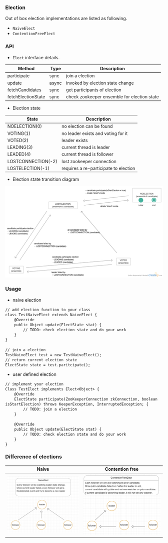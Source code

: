 ### Election
Out of box election implementations are listed as following.
- `NaiveElect`
- `ContentionFreeElect`

### API
- `Elect` interface details.

 Method        | Type        | Description  
 ------------- |-------------| -----
 participate | sync | join a election 
 update      | async      | invoked by election state change 
 fetchCandidates | sync | get participants of election
 fetchElectionState | sync | check zookeeper ensemble for election state

- Election state

 State        | Description    
 ------------- |-------------
 NOELECTION(0) | no election can be found 
 VOTING(1) | no leader exists and voting for it
 VOTED(2)  | leader exists 
 LEADING(3) | current thread is leader
 LEADED(4) | current thread is follower
 LOSTCONNECTION(-2) | lost zookeeper connection
 LOSTELECTION(-1) | requires a re-participate to election

- Election state transition diagram

![state transition diagram][election-STD]

### Usage
* naive election

```
// add election function to your class
class TestNaiveElect extends NaiveElect {
    @Override
    public Object update(ElectState stat) {
        // TODO: check election state and do your work
    }
}

// join a election
TestNaiveElect test = new TestNaiveElect();
// return current election state 
ElectState state = test.paritcipate();
```

* user defined election

```
// implement your election
Class TestElect implements Elect<Object> {
    @Override
    ElectState participate(ZooKeeperConnection zkConnection, boolean isStartElection) throws KeeperException, InterruptedException; {
        // TODO: join a election
    }

    @Override
    public Object update(ElectState stat) {
        // TODO: check election state and do your work
    }
}
```

### Difference of elections

Naive      | Contention free
 ------------- |-------------
 ![naive] | ![contention free] 
 

[election-STD]:img/ELECTION.jpg
[naive]:img/naive.png
[contention free]:img/ctf.png
